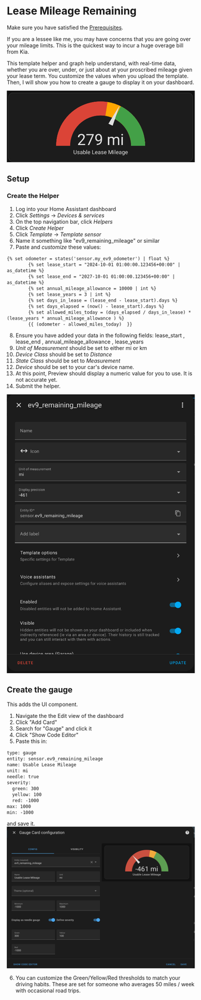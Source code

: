 # Lease Mileage Remaining

Make sure you have satisfied the [Prerequisites](README.md#prerequisites).

If you are a lessee like me, you may have concerns that you are going over your mileage limits. This is the quickest way to incur a huge overage bill from Kia.

This template helper and graph help understand, with real-time data, whether you are over, under, or just about at your proscribed mileage given your lease term. You customize the  values when you upload the template. Then, I will show you how to create a gauge to display it on your dashboard.

![Odometer Graph](static/usable_lease_mileage.png)

## Setup

### Create the Helper
1. Log into your Home Assistant dashboard
1. Click *Settings* -> *Devices & services* 
1. On the top navigation bar, click *Helpers*
1. Click *Create Helper*
1. Click *Template* -> *Template sensor*
1. Name it something like "ev9_remaining_mileage" or similar
1. Paste and *customize* these values:

```
{% set odometer = states('sensor.my_ev9_odometer') | float %}
        {% set lease_start = "2024-10-01 01:00:00.123456+00:00" | as_datetime %}
        {% set lease_end = "2027-10-01 01:00:00.123456+00:00" | as_datetime %}
        {% set annual_mileage_allowance = 10000 | int %}
        {% set lease_years = 3 | int %}
        {% set days_in_lease = (lease_end - lease_start).days %}
        {% set days_elapsed = (now() - lease_start).days %}
        {% set allowed_miles_today = (days_elapsed / days_in_lease) * (lease_years * annual_mileage_allowance ) %}
        {{ (odometer - allowed_miles_today)  }}
```

8. Ensure you have added your data in the following fields:
lease_start , lease_end , annual_mileage_allowance , lease_years 
9. *Unit of Measurement* should be set to either mi or km
10. *Device Class* should be set to *Distance*
11. *State Class* should be set to *Measurement*
12. *Device* should be set to your car's device name.
13. At this point, Preview should display a numeric value for you to use. It is not accurate yet.
14. Submit the helper.

![Finished Template Helper](static/remaining_mileage_sensor_finished.png)


## Create the gauge
This adds the UI component.

1. Navigate the the Edit view of the dashboard
1. Click "Add Card"
1. Search for "Gauge" and click it
1. Click "Show Code Editor"
1. Paste this in:
```
type: gauge
entity: sensor.ev9_remaining_mileage
name: Usable Lease Mileage
unit: mi
needle: true
severity:
  green: 300
  yellow: 100
  red: -1000
max: 1000
min: -1000
```
and save it.
![Gauge Editor](static/gauge_editor.png)

6. You can customize the Green/Yellow/Red thresholds to match your driving habits. These are set for someone who averages 50 miles / week with occasional road trips.